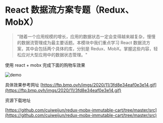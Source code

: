 # React 数据流方案专题（Redux、MobX）

> "随着一个应用规模的增长，应用的数据状态一定会变得越来越复杂，慢慢的数据流管理成为最主要话题。本模块中我们重点学习 React 数据流方案，其中会包括两个具体的库，分别是 Redux、MobX。掌握这些内容，轻松应对大型应用中的数据状态管理。"

使用 react + mobx 完成下面的购物车效果

![demo](https://tva1.sinaimg.cn/large/008eGmZEgy1gn216mxyjej30ed0fn0td.jpg)

具体效果参考网址 [https://ftp.bmp.ovh/imgs/2020/11/3fd8e34eaf0e3e14.gif](https://ftp.bmp.ovh/imgs/2020/11/3fd8e34eaf0e3e14.gif)

资源下载地址

[https://github.com/cuiweijun/redux-mobx-immutable-cart/tree/master/src](https://github.com/cuiweijun/redux-mobx-immutable-cart/tree/master/src)
